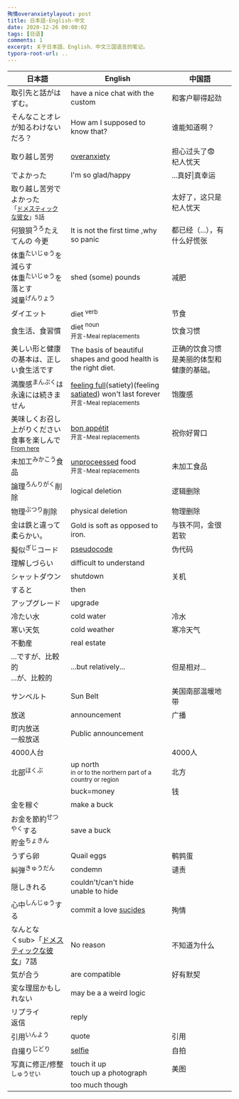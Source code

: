```yaml
---
殉情overanxietylayout: post
title: 日本語-English-中文
date: 2020-12-26 00:00:02
tags: [日语]
comments: 1
excerpt: 关于日本語、English、中文三国语言的笔记。
typora-root-url: ..
---
```


| 日本語                                                       | English                                                      | 中国語                                   |
| ------------------------------------------------------------ | ------------------------------------------------------------ | ---------------------------------------- |
| 取引先と話がはずむ。                                         | have a nice chat with the custom                             | 和客户聊得起劲                           |
| そんなことオレが知るわけないだろ？                           | How am I supposed to know that?                              | 谁能知道啊？                             |
| 取り越し苦労                                                 | [overanxiety](https://www.merriam-webster.com/dictionary/overanxiety) | 担心过头了😨<br />杞人忧天                |
| でよかった                                                   | I'm so glad/happy                                            | ...真好\|真幸运                          |
| 取り越し苦労でよかった<br /><sub>「[ドメスティックな彼女](https://www.netflix.com/title/81329523)」5話</sub> |                                                              | 太好了，这只是杞人忧天                   |
| 何狼狽<sup>うろ</sup>たえてんの 今更                         | It is not the first time ,why so panic                       | 都已经（...），有什么好慌张              |
| 体重<sup>たいじゅう</sup>を減らす<br />体重<sup>たいじゅう</sup>を落とす<br />減量<sup>げんりょう</sup> | shed (some) pounds                                           | 减肥                                     |
| ダイエット                                                   | diet <sup>verb</sup>                                         | 节食                                     |
| 食生活、食習慣                                               | diet <sup>noun</sup><br /><sub>开言-Meal replacements</sub>  | 饮食习惯                                 |
| 美しい形と健康の基本は、正しい食生活です                     | The basis of beautiful shapes and good health is the right diet. | 正确的饮食习惯是美丽的体型和健康的基础。 |
| 満腹感<sup>まんぷく</sup>は永遠には続きません                | <u>feeling full</u>(satiety)(feeling [satiated](https://dictionary.cambridge.org/dictionary/english/satiate)) won't last forever<br /><sub>开言-Meal replacements</sub> | 饱腹感                                   |
| 美味しくお召し上がりください<br />食事を楽しんで<br /><sub>[From here](https://www.bel2.jp/home/french/1.html#:~:text=%E3%81%A4%E3%81%BE%E3%82%8A%E2%80%9Cbon%20app%C3%A9tit%E2%80%9D%E3%81%AF%E3%80%8C%E3%83%9C%E3%83%8A%E3%83%9A%E3%83%86%E3%82%A3%E3%80%8D%E3%81%A8%E8%AA%AD%E3%81%BF%E3%81%BE%E3%81%99%E3%80%82&text=%E4%BB%8A%E5%9B%9E%E3%81%AE%E2%80%9Cbon%20app%C3%A9tit%E2%80%9D%E3%81%AE,%E8%89%AF%E3%81%84%E9%A3%9F%E6%AC%B2%E3%82%92%E3%80%8D%E3%81%A8%E3%81%AA%E3%82%8A%E3%81%BE%E3%81%99%E3%80%82)</sub> | [bon appétit](https://dictionary.cambridge.org/zhs/%E8%AF%8D%E5%85%B8/%E8%8B%B1%E8%AF%AD-%E6%B1%89%E8%AF%AD-%E7%B9%81%E4%BD%93/bon-appetit?q=bon+app%C3%A9tit)<br /><sub>开言-Meal replacements</sub> | 祝你好胃口                               |
| 未加工<sup>みかこう</sup>食品                                | [unproceessed](https://www.merriam-webster.com/dictionary/unprocessed) food<br /><sub>开言-Meal replacements</sub> | 未加工食品                               |
| 論理<sup>ろんりがく</sup>削除                                | logical deletion                                             | 逻辑删除                                 |
| 物理<sup>ぶつり</sup>削除                                    | physical deletion                                            | 物理删除                                 |
| 金は鉄と違って柔らかい。                                     | Gold is soft as opposed to iron.                             | 与铁不同，金很若软                       |
| 擬似<sup>ぎじ</sup>コード                                    | [pseudocode](https://www.google.com/search?lr=lang_en&q=pseudocode+meaning&oq=pseudocode+meaning) | 伪代码                                   |
| 理解しづらい                                                 | difficult to understand                                      |                                          |
| シャットダウン                                               | shutdown                                                     | 关机                                     |
| すると                                                       | then                                                         |                                          |
| アップグレード                                               | upgrade                                                      |                                          |
| 冷たい水                                                     | cold water                                                   | 冷水                                     |
| 寒い天気                                                     | cold weather                                                 | 寒冷天气                                 |
| 不動産                                                       | real estate                                                  |                                          |
| ...ですが、比較的<br />...が、比較的<br />                   | ...but relatively...                                         | 但是相对...                              |
| サンベルト                                                   | Sun Belt                                                     | 美国南部温暖地带                         |
| 放送                                                         | announcement                                                 | 广播                                     |
| 町内放送<br />一般放送                                       | Public announcement                                          |                                          |
| 4000人台                                                     |                                                              | 4000人                                   |
| 北部<sup>ほくぶ</sup>                                        | up north<br /><sub>in or to the northern part of a country or region</sub> | 北方                                     |
|                                                              | buck=money                                                   | 钱                                       |
| 金を稼ぐ                                                     | make a buck                                                  |                                          |
| お金を節約<sup>せつやく</sup>する<br />貯金<sup>ちょきん</sup> | save a buck                                                  |                                          |
| うずら卵                                                     | Quail eggs                                                   | 鹌鹑蛋                                   |
| 糾弾<sup>きゅうだん</sup>                                    | condemn                                                      | 谴责                                     |
| 隠しきれる                                                   | couldn't/can't hide<br />unable to hide                      |                                          |
| 心中<sup>しんじゅう</sup>する                                | commit a love [sucides](https://www.google.com/search?lr=lang_en&q=suicides+pronunciation&oq=suicides+pronunciation) | 殉情                                     |
| なんとな<br />くsub>「[ドメスティックな彼女](https://www.netflix.com/title/81329523)」7話</sub> | No reason                                                    | 不知道为什么                             |
| 気が合う                                                     | are compatible                                               | 好有默契                                 |
| 変な理屈かもしれない                                         | may be a a weird logic                                       |                                          |
| リプライ<br />返信                                           | reply                                                        |                                          |
| 引用<sup>いんよう</sup>                                      | quote                                                        | 引用                                     |
| 自撮り<sup>じどり</sup>                                      | [selfie](https://www.google.com/search?lr=lang_en&q=selfie+pronunciation&oq=selfie+pronunciation) | 自拍                                     |
| 写真に修正/修整<sup>しゅうせい</sup>                         | touch it up<br />touch up a photograph                       | 美图                                     |
|                                                              | too much though                                              |                                          |


